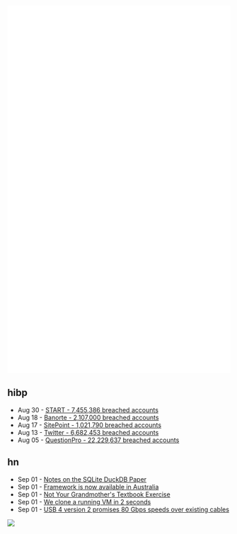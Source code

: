 ![Metrics](https://raw.githubusercontent.com/phixion/phixion/master/metrics.svg)

## hibp

<!--
for https://github.com/phixion/phixion/blob/main/.github/workflows/feeds.yml
-->
<!--START_SECTION:haveibeenpwnd-->
- Aug 30 - [START - 7,455,386 breached accounts](https://haveibeenpwned.com/PwnedWebsites#Start)
- Aug 18 - [Banorte - 2,107,000 breached accounts](https://haveibeenpwned.com/PwnedWebsites#Banorte)
- Aug 17 - [SitePoint - 1,021,790 breached accounts](https://haveibeenpwned.com/PwnedWebsites#SitePoint)
- Aug 13 - [Twitter - 6,682,453 breached accounts](https://haveibeenpwned.com/PwnedWebsites#Twitter)
- Aug 05 - [QuestionPro - 22,229,637 breached accounts](https://haveibeenpwned.com/PwnedWebsites#QuestionPro)
<!--END_SECTION:haveibeenpwnd-->

## hn

<!--
for https://github.com/phixion/phixion/blob/main/.github/workflows/feeds.yml
-->
<!--START_SECTION:hn-->
- Sep 01 - [Notes on the SQLite DuckDB Paper](https://simonwillison.net/2022/Sep/1/sqlite-duckdb-paper/)
- Sep 01 - [Framework is now available in Australia](https://frame.work/au/en)
- Sep 01 - [Not Your Grandmother's Textbook Exercise](https://cacm.acm.org/blogs/blog-cacm/264263-not-your-grandmothers-textbook-exercise/fulltext)
- Sep 01 - [We clone a running VM in 2 seconds](https://codesandbox.io/post/how-we-clone-a-running-vm-in-2-seconds)
- Sep 01 - [USB 4 version 2 promises 80 Gbps speeds over existing cables](https://www.theverge.com/2022/9/1/23332838/usb-4-version-2-80-gbps-thunderbolt)
<!--END_SECTION:hn-->

<!--
for https://yhype.me
-->
![](https://hit.yhype.me/github/profile?user_id=13013670)
